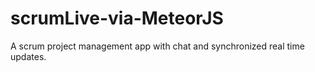 scrumLive-via-MeteorJS
======================

A scrum project management app with chat and synchronized real time updates.
